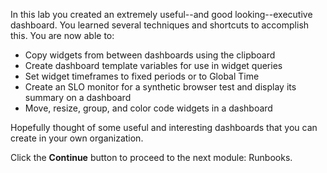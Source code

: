 In this lab you created an extremely useful--and good looking--executive dashboard. You learned several techniques and shortcuts to accomplish this. You are now able to:

- Copy widgets from between dashboards using the clipboard
- Create dashboard template variables for use in widget queries
- Set widget timeframes to fixed periods or to Global Time
- Create an SLO monitor for a synthetic browser test and display its summary on a dashboard
- Move, resize, group, and color code widgets in a dashboard

Hopefully thought of some useful and interesting dashboards that you can create in your own organization.

Click the **Continue** button to proceed to the next module: Runbooks.
